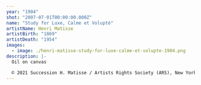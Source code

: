 ```yaml
---
year: "1904"
shot: "2007-07-01T00:00:00.000Z"
name: "Study for Luxe, Calme et Volupté"
artistName: Henri Matisse
artistBirth: "1869"
artistDeath: "1954"
images:
  - image: ./henri-matisse-study-for-luxe-calme-et-volupte-1904.png
description: |-
  Oil on canvas

  © 2021 Succession H. Matisse / Artists Rights Society (ARS), New York
---
```

